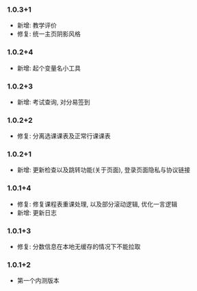 ### 1.0.3+1
- 新增: 教学评价
- 修复: 统一主页阴影风格

### 1.0.2+4
- 新增: 起个变量名小工具

### 1.0.2+3
- 新增: 考试查询, 对分易签到

### 1.0.2+2
- 修复: 分离选课课表及正常行课课表

### 1.0.2+1
- 新增: 更新检查以及跳转功能(关于页面), 登录页面隐私与协议链接

### 1.0.1+4
- 修复: 修复课程表重课处理, 以及部分滚动逻辑, 优化一言逻辑
- 新增: 更新日志 

### 1.0.1+3
- 修复: 分数信息在本地无缓存的情况下不能拉取

### 1.0.1+2
- 第一个内测版本